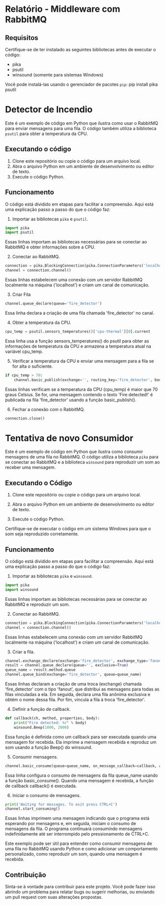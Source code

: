 # Relatório - Middleware com RabbitMQ
## Requisitos

Certifique-se de ter instalado as seguintes bibliotecas antes de executar o código:

- pika
- psutil
- winsound (somente para sistemas Windows)

Você pode instalá-las usando o gerenciador de pacotes `pip`: pip install pika psutil

# Detector de Incendio

Este é um exemplo de código em Python que ilustra como usar o RabbitMQ para enviar mensagens para uma fila. O código também utiliza a biblioteca `psutil` para obter a temperatura da CPU.

## Executando o código

1. Clone este repositório ou copie o código para um arquivo local.
2. Abra o arquivo Python em um ambiente de desenvolvimento ou editor de texto.
3. Execute o código Python.


## Funcionamento

O código está dividido em etapas para facilitar a compreensão. Aqui está uma explicação passo a passo do que o código faz:

1. Importar as bibliotecas `pika` e `psutil`.

```python
import pika
import psutil
```
Essas linhas importam as bibliotecas necessárias para se conectar ao RabbitMQ e obter informações sobre a CPU.

2. Conectar ao RabbitMQ.
```python
connection = pika.BlockingConnection(pika.ConnectionParameters('localhost'))
channel = connection.channel()
```
Essas linhas estabelecem uma conexão com um servidor RabbitMQ localmente na máquina ('localhost') e criam um canal de comunicação.

3. Criar Fila
```python
channel.queue_declare(queue='fire_detector')
```
Essa linha declara a criação de uma fila chamada 'fire_detector' no canal.

4. Obter a temperatura da CPU.
```python
cpu_temp = psutil.sensors_temperatures()['cpu-thermal'][0].current
```
Essa linha usa a função sensors_temperatures() do psutil para obter as informações de temperatura da CPU e armazena a temperatura atual na variável cpu_temp.

5. Verificar a temperatura da CPU e enviar uma mensagem para a fila se for alta o suficiente.
```python
if cpu_temp > 70:
    channel.basic_publish(exchange='', routing_key='fire_detector', body='Fire detected!')
```
Essas linhas verificam se a temperatura da CPU (cpu_temp) é maior que 70 graus Celsius. Se for, uma mensagem contendo o texto 'Fire detected!' é publicada na fila 'fire_detector' usando a função basic_publish().

6. Fechar a conexão com o RabbitMQ.
```python
connection.close()
```
# Tentativa de novo Consumidor

Este é um exemplo de código em Python que ilustra como consumir mensagens de uma fila no RabbitMQ. O código utiliza a biblioteca `pika` para se conectar ao RabbitMQ e a biblioteca `winsound` para reproduzir um som ao receber uma mensagem.


## Executando o Código

1. Clone este repositório ou copie o código para um arquivo local.

2. Abra o arquivo Python em um ambiente de desenvolvimento ou editor de texto.

3. Execute o código Python.

Certifique-se de executar o código em um sistema Windows para que o som seja reproduzido corretamente.

## Funcionamento

O código está dividido em etapas para facilitar a compreensão. Aqui está uma explicação passo a passo do que o código faz:

1. Importar as bibliotecas `pika` e `winsound`.

```python
import pika
import winsound
```
Essas linhas importam as bibliotecas necessárias para se conectar ao RabbitMQ e reproduzir um som.

2. Conectar ao RabbitMQ.
```python
connection = pika.BlockingConnection(pika.ConnectionParameters('localhost'))
channel = connection.channel()
```
Essas linhas estabelecem uma conexão com um servidor RabbitMQ localmente na máquina ('localhost') e criam um canal de comunicação.

3. Criar a fila.
```python
channel.exchange_declare(exchange='fire_detector', exchange_type='fanout')
result = channel.queue_declare(queue='', exclusive=True)
queue_name = result.method.queue
channel.queue_bind(exchange='fire_detector', queue=queue_name)
```
Essas linhas declaram a criação de uma troca (exchange) chamada 'fire_detector' com o tipo 'fanout', que distribui as mensagens para todas as filas vinculadas a ela. Em seguida, declara uma fila anônima exclusiva e obtém o nome dessa fila. Por fim, vincula a fila à troca 'fire_detector'.

4. Definir a função de callback.
```python
def callback(ch, method, properties, body):
    print("Fire detected: %r" % body)
    winsound.Beep(1000, 2000)
```
Essa função é definida como um callback para ser executada quando uma mensagem for recebida. Ela imprime a mensagem recebida e reproduz um som usando a função Beep() do winsound.

5. Consumir mensagens.
```python
channel.basic_consume(queue=queue_name, on_message_callback=callback, auto_ack=True)
```
Essa linha configura o consumo de mensagens da fila queue_name usando a função basic_consume(). Quando uma mensagem é recebida, a função de callback callback() é executada.

6. Iniciar o consumo de mensagens.
```python
print('Waiting for messages. To exit press CTRL+C')
channel.start_consuming()
```
Essas linhas imprimem uma mensagem indicando que o programa está esperando por mensagens e, em seguida, iniciam o consumo de mensagens da fila. O programa continuará consumindo mensagens indefinidamente até ser interrompido pelo pressionamento de CTRL+C.

Este exemplo pode ser útil para entender como consumir mensagens de uma fila no RabbitMQ usando Python e como adicionar um comportamento personalizado, como reproduzir um som, quando uma mensagem é recebida.

## Contribuição

Sinta-se à vontade para contribuir para este projeto. Você pode fazer isso abrindo um problema para relatar bugs ou sugerir melhorias, ou enviando um pull request com suas alterações propostas.

